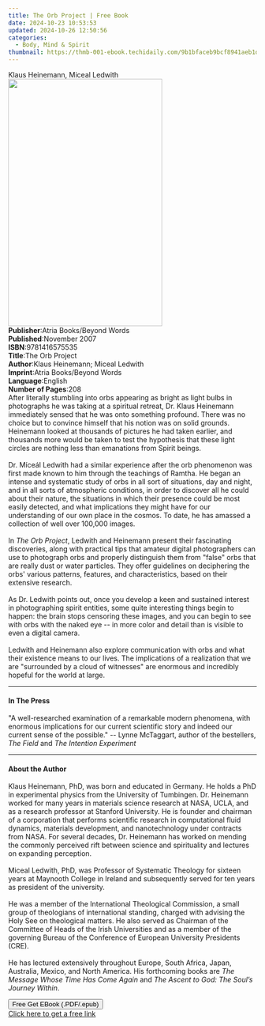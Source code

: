 ```yaml
---
title: The Orb Project | Free Book
date: 2024-10-23 10:53:53
updated: 2024-10-26 12:50:56
categories:
  - Body, Mind & Spirit
thumbnail: https://thmb-001-ebook.techidaily.com/9b1bfaceb9bcf8941aeb1d01972dd168c3ecf570a1b87fdd22af45b12764cffb.jpg
---
```

<main id="book-container">
  <div class="flex flex-col">
    <div class="book-brief flex-1 py-6 px-4 sm:p-6 md:py-10 md:px-8">
      <!-- brief-->
      <div class="book-brief-main">Klaus Heinemann, Miceal Ledwith</div>
    </div>
    <div
      class="book-meta-info flex-1 grid gap-4 col-start-1 col-end-3 row-start-1 sm:mb-6 sm:grid-cols-4 lg:gap-6 lg:col-start-2 lg:row-end-6 lg:row-span-6 lg:mb-0"
    >
      <div
        class="book-meta-info-left place-content-center mt-4 p-4 text-sm leading-6 col-start-2 col-span-2 dark:text-slate-400"
      >
        <img
          class="w-full h-500 object-cover rounded-lg sm:h-255 sm:col-span-2 lg:col-span-full"
          src="https://img-001-ebook.techidaily.com/0c93e5175f2f5ad2de379211e5acdb0d3b66cb9949a1f3b0134eb65e565d2712.jpg"
          alt=""
          width="312"
          height="500"
        />
      </div>
      <div
        class="book-meta-info-right mt-2 col-start-1 row-start-2 col-span-3 self-center"
      >
        <!-- meta data  -->
        <div class="flex flex-col px-4 md:px-8">
          <div class="flex-1">
            <strong>Publisher</strong>:<span class="px-2"
              >Atria Books/Beyond Words</span
            >
          </div>
          <div class="flex-1">
            <strong>Published</strong>:<span class="px-2">November 2007</span>
          </div>
          <div class="flex-1">
            <strong>ISBN</strong>:<span class="px-2">9781416575535</span>
          </div>
          <div class="flex-1">
            <strong>Title</strong>:<span class="px-2">The Orb Project</span>
          </div>
          <div class="flex-1">
            <strong>Author</strong>:<span class="px-2"
              >Klaus Heinemann; Miceal Ledwith</span
            >
          </div>
          <div class="flex-1">
            <strong>Imprint</strong>:<span class="px-2"
              >Atria Books/Beyond Words</span
            >
          </div>
          <div class="flex-1">
            <strong>Language</strong>:<span class="px-2">English</span>
          </div>
          <div class="flex-1">
            <strong>Number of Pages</strong>:<span class="px-2">208</span>
          </div>
        </div>
      </div>
    </div>
    <div class="book-description flex-1 py-6 px-4 sm:p-6 md:py-10 md:px-8">
      <div class="book-description-main">
        <div accordion-content="" id="description">
          After literally stumbling into orbs appearing as bright as light bulbs
          in photographs he was taking at a spiritual retreat, Dr. Klaus
          Heinemann immediately sensed that he was onto something profound.
          There was no choice but to convince himself that his notion was on
          solid grounds. Heinemann looked at thousands of pictures he had taken
          earlier, and thousands more would be taken to test the hypothesis that
          these light circles are nothing less than emanations from Spirit
          beings. <br />
          <br />
          Dr. Míceál Ledwith had a similar experience after the orb phenomenon
          was first made known to him through the teachings of Ramtha. He began
          an intense and systematic study of orbs in all sort of situations, day
          and night, and in all sorts of atmospheric conditions, in order to
          discover all he could about their nature, the situations in which
          their presence could be most easily detected, and what implications
          they might have for our understanding of our own place in the cosmos.
          To date, he has amassed a collection of well over 100,000 images.
          <br />
          <br />
          In <i>The Orb Project</i>, Ledwith and Heinemann present their
          fascinating discoveries, along with practical tips that amateur
          digital photographers can use to photograph orbs and properly
          distinguish them from "false" orbs that are really dust or water
          particles. They offer guidelines on deciphering the orbs' various
          patterns, features, and characteristics, based on their extensive
          research. <br />
          <br />
          As Dr. Ledwith points out, once you develop a keen and sustained
          interest in photographing spirit entities, some quite interesting
          things begin to happen: the brain stops censoring these images, and
          you can begin to see with orbs with the naked eye -- in more color and
          detail than is visible to even a digital camera. <br />
          <br />
          Ledwith and Heinemann also explore communication with orbs and what
          their existence means to our lives. The implications of a realization
          that we are "surrounded by a cloud of witnesses" are enormous and
          incredibly hopeful for the world at large.
        </div>
        <div class="accordion-fader"></div>
      </div>
    </div>
    <div class="book-excerpts flex-1 py-6 px-4 sm:p-6 md:py-10 md:px-8">
      <!-- excerpts-->
      <div class="book-excerpts-main">
        <hr />
        <h4 class="placeholder placeholder-heading">
          <span>In The Press</span>
        </h4>
        <p>
          "A well-researched examination of a remarkable modern phenomena, with
          enormous implications for our current scientific story and indeed our
          current sense of the possible." -- Lynne McTaggart, author of the
          bestellers, <i>The Field</i> and <i>The Intention Experiment</i>
        </p>
      </div>
    </div>
    <div class="book-about-author flex-1 py-6 px-4 sm:p-6 md:py-10 md:px-8">
      <!-- about author-->
      <div class="book-main-author-main">
        <hr />
        <h4 class="placeholder placeholder-heading">
          <span>About the Author</span>
        </h4>
        <p>
          Klaus Heinemann, PhD, was born and educated in Germany. He holds a PhD
          in experimental physics from the University of Tumbingen. Dr.
          Heinemann worked for many years in materials science research at NASA,
          UCLA, and as a research professor at Stanford University. He is
          founder and chairman of a corporation that performs scientific
          research in computational fluid dynamics, materials development, and
          nanotechnology under contracts from NASA. For several decades, Dr.
          Heinemann has worked on mending the commonly perceived rift between
          science and spirituality and lectures on expanding perception.<br /><br />Miceal
          Ledwith, PhD, was Professor of Systematic Theology for sixteen years
          at Maynooth College in Ireland and subsequently served for ten years
          as president of the university.<br /><br />He was a member of the
          International Theological Commission, a small group of theologians of
          international standing, charged with advising the Holy See on
          theological matters. He also served as Chairman of the Committee of
          Heads of the Irish Universities and as a member of the governing
          Bureau of the Conference of European University Presidents (CRE).<br /><br />He
          has lectured extensively throughout Europe, South Africa, Japan,
          Australia, Mexico, and North America. His forthcoming books are
          <i>The Message Whose Time Has Come Again</i> and
          <i>The Ascent to God: The Soul’s Journey Within</i>.
        </p>
      </div>
    </div>
    <div class="book-free-get flex-1 py-6 px-4 sm:p-6 md:py-10 md:px-8">
      <button
        id="btn-free-get"
        class="bg-blue-500 hover:bg-blue-700 text-white font-bold py-2 px-4 rounded"
      >
        Free Get EBook (.PDF/.epub)
      </button>
      <div id="countdown-display" class="px-2 text-lg mt-2"></div>
      <a
        id="free-link"
        class="hidden bg-blue-500 hover:bg-blue-700 text-white font-bold py-2 px-4 rounded"
        href="https://www.ebooks.com/en-us/book/493292/the-orb-project/klaus-heinemann/"
        target="_blank"
        >Click here to get a free link</a
      >
    </div>
    <script>
      let countdownTime = 0;
      let countdownInterval = null;
      document
        .getElementById('btn-free-get')
        .addEventListener('click', startCountdown);
      function startCountdown() {
        countdownTime = new Date().getTime() + 60000 * 3;
        countdownInterval = setInterval(updateCountdown, 1000);
        document.getElementById('btn-free-get').disabled = true;
        document
          .getElementById('btn-free-get')
          .classList.add('bg-gray-500', 'cursor-not-allowed');
      }
      function updateCountdown() {
        let currentTime = new Date().getTime();
        let timeLeft = countdownTime - currentTime;
        let secondsLeft = Math.floor(timeLeft / 1000);
        document.getElementById('countdown-display').innerHTML =
          `Remaining time: ${secondsLeft} seconds.`;
        if (secondsLeft <= 0) {
          clearInterval(countdownInterval);
          document.getElementById('btn-free-get').classList.add('hidden');
          document.getElementById('free-link').classList.remove('hidden');
          document.getElementById('countdown-display').innerHTML = '';
        }
      }
    </script>
  </div>
</main>

